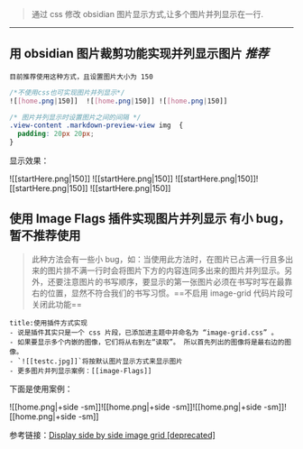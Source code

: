 >通过 css 修改 obsidian 图片显示方式,让多个图片并列显示在一行.
---
## 用 obsidian 图片裁剪功能实现并列显示图片  *推荐*
```ad-warning
目前推荐使用这种方式，且设置图片大小为 150
```

``` css
/*不使用css也可实现图片并列显示*/
![[home.png|150]]  ![[home.png|150]] ![[home.png|150]]

/* 图片并列显示时设置图片之间的间隔 */
.view-content .markdown-preview-view img  {
  padding: 20px 20px;
}
```

显示效果：

![[startHere.png|150]]  ![[startHere.png|150]] ![[startHere.png|150]]![[startHere.png|150]]  ![[startHere.png|150]]
## 使用 Image Flags 插件实现图片并列显示  **有小 bug，暂不推荐使用**
>此种方法会有一些小 bug，如：当使用此方法时，在图片已占满一行且多出来的图片排不满一行时会将图片下方的内容连同多出来的图片并列显示。另外，还要注意图片的书写顺序，要显示的第一张图片必须在书写时写在最靠右的位置，显然不符合我们的书写习惯。==不启用 image-grid 代码片段可关闭此功能==


```ad-warning
title:使用插件方式实现
- 说是插件其实只是一个 css 片段，已添加进主题中并命名为 “image-grid.css” 。
- 如果要显示多个内嵌的图像，它们将从右到左“读取”。 所以首先列出的图像将是最右边的图像。
- `![[testc.jpg]]`将按默认图片显示方式来显示图片
- 更多图片并列显示案例：[[image-Flags]]
```

下面是使用案例：

![[home.png|+side -sm]]![[home.png|+side -sm]]![[home.png|+side -sm]]![[home.png|+side -sm]]

参考链接：[Display side by side image grid \[deprecated\]](https://forum.obsidian.md/t/display-side-by-side-image-grid-deprecated/9359)




